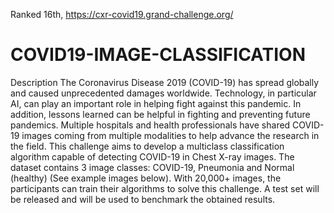Ranked 16th, https://cxr-covid19.grand-challenge.org/
# COVID19-IMAGE-CLASSIFICATION
Description The Coronavirus Disease 2019 (COVID-19) has spread globally and caused unprecedented damages worldwide. Technology, in particular AI, can play an important role in helping fight against this pandemic. In addition, lessons learned can be helpful in fighting and preventing future pandemics. Multiple hospitals and health professionals have shared COVID-19 images coming from multiple modalities to help advance the research in the field.  This challenge aims to develop a multiclass classification algorithm capable of detecting COVID-19 in Chest X-ray images. The dataset contains 3 image classes: COVID-19, Pneumonia and Normal (healthy) (See example images below). With 20,000+ images, the participants can train their algorithms to solve this challenge. A test set will be released and will be used to benchmark the obtained results.
